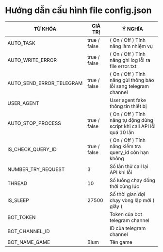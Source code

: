# Hướng dẫn cấu hình file config.json
| TỪ KHÓA   | GIÁ TRỊ      | Ý NGHĨA                                                                    |
|-----------|--------------|----------------------------------------------------------------------------|
| AUTO_TASK | true / false | ( On / Off ) Tính năng làm nhiệm vụ                                        |
| AUTO_WRITE_ERROR | true / false | ( On / Off ) Tính năng ghi log lỗi ra file error.txt                                    |
| AUTO_SEND_ERROR_TELEGRAM | true / false | ( On / Off ) Tính năng gửi thông báo lỗi sang telegram channel                          |
| USER_AGENT |  | User agent fake thông tin thiết bị                                                      |
| AUTO_STOP_PROCESS | true / false | ( On / Off ) Tính năng tự động dừng script khi call API lỗi quá 10 lần                  |
| IS_CHECK_QUERY_ID | true / false | ( On / Off ) Tính năng kiểm tra query_id còn hạn không                                  |
| NUMBER_TRY_REQUEST | 3            | Số lần thử call lại API khi lỗi                                                         |
| THREAD | 10           | Số luồng chạy đồng thời cùng lúc                                                        |
| IS_SLEEP | 27500        | Số thời gian đợi chạy vòng lặp mới ( giây )                                             |
| BOT_TOKEN |              | Token của bot telegram channel                                                          |
| BOT_CHANNEL_ID |              | ID của telegram channel                                                                 |
| BOT_NAME_GAME | Blum         | Tên game                                                                   |
